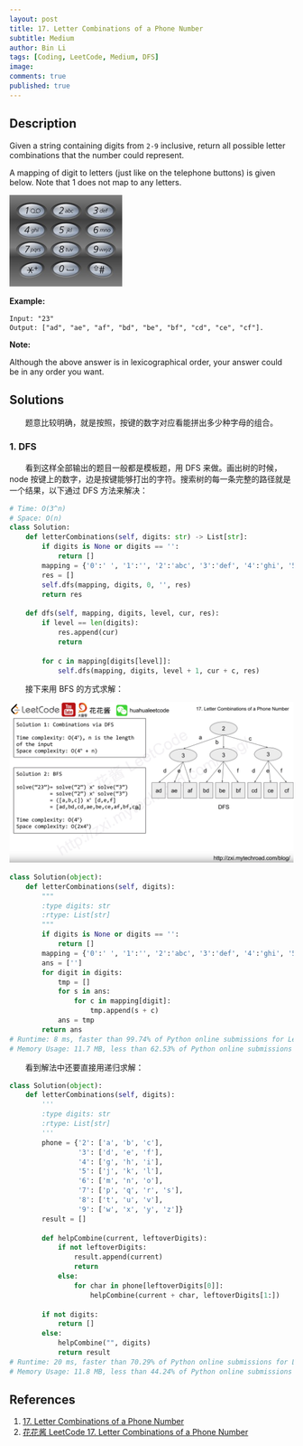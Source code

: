 ```yaml
---
layout: post
title: 17. Letter Combinations of a Phone Number
subtitle: Medium
author: Bin Li
tags: [Coding, LeetCode, Medium, DFS]
image: 
comments: true
published: true
---
```


## Description

Given a string containing digits from `2-9` inclusive, return all possible letter combinations that the number could represent.

A mapping of digit to letters (just like on the telephone buttons) is given below. Note that 1 does not map to any letters.

![](/img/media/15610024146428.jpg)

**Example:**

```
Input: "23"
Output: ["ad", "ae", "af", "bd", "be", "bf", "cd", "ce", "cf"].
```

**Note:**

Although the above answer is in lexicographical order, your answer could be in any order you want.

## Solutions
　　题意比较明确，就是按照，按键的数字对应看能拼出多少种字母的组合。

### 1. DFS
　　看到这样全部输出的题目一般都是模板题，用 DFS 来做。画出树的时候，node 按键上的数字，边是按键能够打出的字符。搜索树的每一条完整的路径就是一个结果，以下通过 DFS 方法来解决：

```python
# Time: O(3^n)
# Space: O(n)
class Solution:
    def letterCombinations(self, digits: str) -> List[str]:
        if digits is None or digits == '': 
            return []
        mapping = {'0':' ', '1':'', '2':'abc', '3':'def', '4':'ghi', '5':'jkl', '6':'mno', '7':'pqrs', '8':'tuv', '9':'wxyz'}
        res = []
        self.dfs(mapping, digits, 0, '', res)
        return res
    
    def dfs(self, mapping, digits, level, cur, res):
        if level == len(digits):
            res.append(cur)
            return
        
        for c in mapping[digits[level]]:
            self.dfs(mapping, digits, level + 1, cur + c, res)
```

　　接下来用 BFS 的方式求解：

![-w1328](/img/media/15610194736256.jpg)


```python
class Solution(object):
    def letterCombinations(self, digits):
        """
        :type digits: str
        :rtype: List[str]
        """
        if digits is None or digits == '': 
            return []
        mapping = {'0':' ', '1':'', '2':'abc', '3':'def', '4':'ghi', '5':'jkl', '6':'mno', '7':'pqrs', '8':'tuv', '9':'wxyz'}
        ans = ['']
        for digit in digits:
            tmp = []
            for s in ans:
                for c in mapping[digit]:
                    tmp.append(s + c)
            ans = tmp
        return ans
# Runtime: 8 ms, faster than 99.74% of Python online submissions for Letter Combinations of a Phone Number.
# Memory Usage: 11.7 MB, less than 62.53% of Python online submissions for Letter Combinations of a Phone Number.
```

　　看到解法中还要直接用递归求解：
```python
class Solution(object):
    def letterCombinations(self, digits):
        '''
        :type digits: str
        :rtype: List[str]
        '''
        phone = {'2': ['a', 'b', 'c'],
                 '3': ['d', 'e', 'f'],
                 '4': ['g', 'h', 'i'],
                 '5': ['j', 'k', 'l'],
                 '6': ['m', 'n', 'o'],
                 '7': ['p', 'q', 'r', 's'],
                 '8': ['t', 'u', 'v'],
                 '9': ['w', 'x', 'y', 'z']}    
        result = []
        
        def helpCombine(current, leftoverDigits):
            if not leftoverDigits:
                result.append(current)
                return 
            else:
                for char in phone[leftoverDigits[0]]:
                    helpCombine(current + char, leftoverDigits[1:])
        
        if not digits:
            return []
        else: 
            helpCombine("", digits)
            return result
# Runtime: 20 ms, faster than 70.29% of Python online submissions for Letter Combinations of a Phone Number.
# Memory Usage: 11.8 MB, less than 44.24% of Python online submissions for Letter Combinations of a Phone Number.
```

## References
1. [17. Letter Combinations of a Phone Number](https://leetcode.com/problems/letter-combinations-of-a-phone-number/)
2. [花花酱 LeetCode 17. Letter Combinations of a Phone Number](https://www.youtube.com/watch?v=fLy8t33M1qQ)